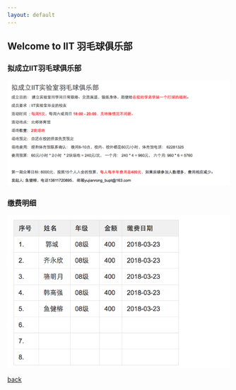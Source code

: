 ```yaml
---
layout: default
---
```


## Welcome to  IIT 羽毛球俱乐部

### [](#header-1) 拟成立IIT羽毛球俱乐部

![](IIT-club.jpg)

### [](#header-1) 缴费明细
![](money-pay.jpg)


[back](./)

